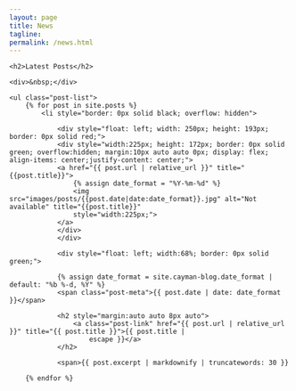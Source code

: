 ```yaml
---
layout: page
title: News
tagline:
permalink: /news.html
---
```


<div>

    <h2>Latest Posts</h2>

    <div>&nbsp;</div>

    <ul class="post-list">
        {% for post in site.posts %}
            <li style="border: 0px solid black; overflow: hidden">
            
                <div style="float: left; width: 250px; height: 193px; border: 0px solid red;">
                <div style="width:225px; height: 172px; border: 0px solid green; overflow:hidden; margin:10px auto auto 0px; display: flex; align-items: center;justify-content: center;">
                <a href="{{ post.url | relative_url }}" title="{{post.title}}">
                    {% assign date_format = "%Y-%m-%d" %}
                    <img src="images/posts/{{post.date|date:date_format}}.jpg" alt="Not available" title="{{post.title}}"
                    style="width:225px;">
                </a>
                </div>
                </div>

                <div style="float: left; width:68%; border: 0px solid green;">

                {% assign date_format = site.cayman-blog.date_format | default: "%b %-d, %Y" %}
                <span class="post-meta">{{ post.date | date: date_format }}</span>

                <h2 style="margin:auto auto 8px auto">
                    <a class="post-link" href="{{ post.url | relative_url }}" title="{{ post.title }}">{{ post.title |
                        escape }}</a>
                </h2>

                <span>{{ post.excerpt | markdownify | truncatewords: 30 }}
                
        {% endfor %}